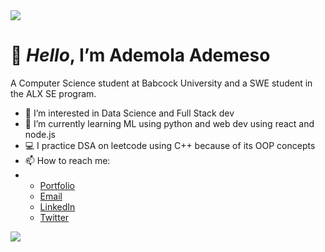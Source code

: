 <img src="https://user-images.githubusercontent.com/73097560/115834477-dbab4500-a447-11eb-908a-139a6edaec5c.gif">
    
# 👋 <em>Hello</em>, I’m <strong>Ademola Ademeso</strong>
A Computer Science student at Babcock University and a SWE student in the ALX SE program.
- 👀 I’m interested in Data Science and Full Stack dev
- 🌱 I’m currently learning ML using python and web dev using react and node.js
- 💻 I practice DSA on leetcode using C++ because of its OOP concepts
- 📫 How to reach me:
- <ul>
  <li><a href="https://ademolaademeso.vercel.app/">Portfolio</a></li>
  <li><a href="mailto:desmondademeso@gmail.com">Email</a></li>
  <li><a href="https://www.linkedin.com/in/ademola-ademeso">LinkedIn</a></li>
  <li><a href="https://twitter.com/King_dez_04">Twitter</a></li>
 </ul>
<img src="https://user-images.githubusercontent.com/73097560/115834477-dbab4500-a447-11eb-908a-139a6edaec5c.gif">
<!---
KingDez04/KingDez04 is a ✨ special ✨ repository because its `README.md` (this file) appears on your GitHub profile.
You can click the Preview link to take a look at your changes.
--->
